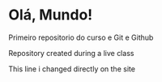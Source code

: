 # Olá, Mundo!
 Primeiro repositorio do curso e Git e Github

 Repository created during a live class
 
This line i changed directly on the site
